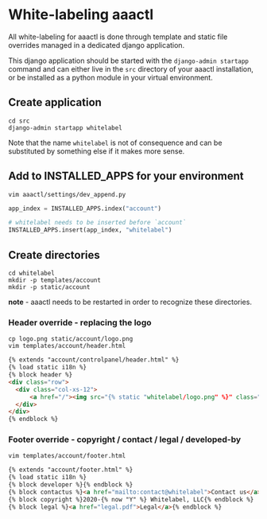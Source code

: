 # White-labeling aaactl

All white-labeling for aaactl is done through template and static file overrides managed in a dedicated django application.

This django application should be started with the `django-admin startapp` command and can either live in the `src` directory of your aaactl installation, or be installed as a python module in your virtual environment.

## Create application 

```
cd src
django-admin startapp whitelabel
```

Note that the name `whitelabel` is not of consequence and can be substituted by something else if it makes more sense.

## Add to INSTALLED_APPS for your environment

```
vim aaactl/settings/dev_append.py
```

```py
app_index = INSTALLED_APPS.index("account")

# whitelabel needs to be inserted before `account`
INSTALLED_APPS.insert(app_index, "whitelabel")
```

## Create directories

```
cd whitelabel
mkdir -p templates/account
mkdir -p static/account 
```

**note** - aaactl needs to be restarted in order to recognize these directories.

### Header override - replacing the logo

```
cp logo.png static/account/logo.png
vim templates/account/header.html
```

```html
{% extends "account/controlpanel/header.html" %}
{% load static i18n %}
{% block header %}
<div class="row">
  <div class="col-xs-12">
      <a href="/"><img src="{% static "whitelabel/logo.png" %}" class="logo"></a>
  </div>
</div>
{% endblock %}
```

### Footer override - copyright / contact / legal / developed-by

```
vim templates/account/footer.html
```

```html
{% extends "account/footer.html" %}
{% load static i18n %}
{% block developer %}{% endblock %}
{% block contactus %}<a href="mailto:contact@whitelabel">Contact us</a>{% endblock %}
{% block copyright %}2020-{% now "Y" %} Whitelabel, LLC{% endblock %}  
{% block legal %}<a href="legal.pdf">Legal</a>{% endblock %}
```


